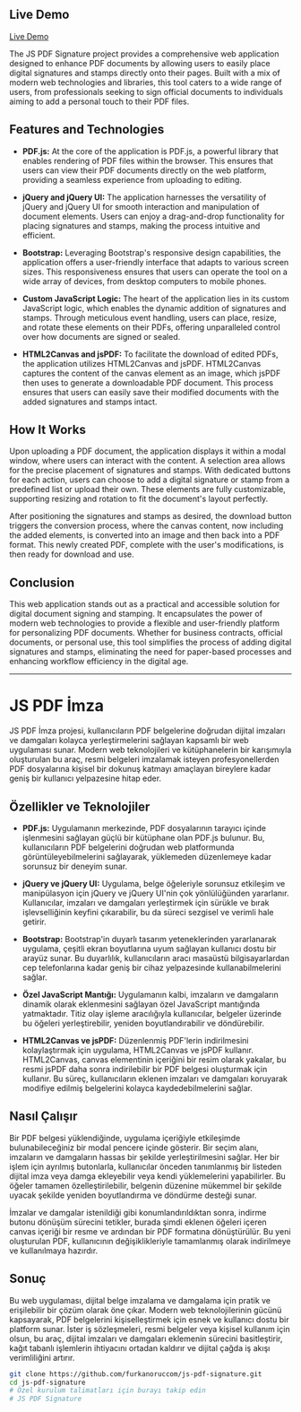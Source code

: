 ## Live Demo

[Live Demo](https://furkanoruccom.github.io/js-pdf-signature/)

The JS PDF Signature project provides a comprehensive web application designed to enhance PDF documents by allowing users to easily place digital signatures and stamps directly onto their pages. Built with a mix of modern web technologies and libraries, this tool caters to a wide range of users, from professionals seeking to sign official documents to individuals aiming to add a personal touch to their PDF files.

## Features and Technologies

- **PDF.js:** At the core of the application is PDF.js, a powerful library that enables rendering of PDF files within the browser. This ensures that users can view their PDF documents directly on the web platform, providing a seamless experience from uploading to editing.

- **jQuery and jQuery UI:** The application harnesses the versatility of jQuery and jQuery UI for smooth interaction and manipulation of document elements. Users can enjoy a drag-and-drop functionality for placing signatures and stamps, making the process intuitive and efficient.

- **Bootstrap:** Leveraging Bootstrap's responsive design capabilities, the application offers a user-friendly interface that adapts to various screen sizes. This responsiveness ensures that users can operate the tool on a wide array of devices, from desktop computers to mobile phones.

- **Custom JavaScript Logic:** The heart of the application lies in its custom JavaScript logic, which enables the dynamic addition of signatures and stamps. Through meticulous event handling, users can place, resize, and rotate these elements on their PDFs, offering unparalleled control over how documents are signed or sealed.

- **HTML2Canvas and jsPDF:** To facilitate the download of edited PDFs, the application utilizes HTML2Canvas and jsPDF. HTML2Canvas captures the content of the canvas element as an image, which jsPDF then uses to generate a downloadable PDF document. This process ensures that users can easily save their modified documents with the added signatures and stamps intact.

## How It Works

Upon uploading a PDF document, the application displays it within a modal window, where users can interact with the content. A selection area allows for the precise placement of signatures and stamps. With dedicated buttons for each action, users can choose to add a digital signature or stamp from a predefined list or upload their own. These elements are fully customizable, supporting resizing and rotation to fit the document's layout perfectly.

After positioning the signatures and stamps as desired, the download button triggers the conversion process, where the canvas content, now including the added elements, is converted into an image and then back into a PDF format. This newly created PDF, complete with the user's modifications, is then ready for download and use.

## Conclusion

This web application stands out as a practical and accessible solution for digital document signing and stamping. It encapsulates the power of modern web technologies to provide a flexible and user-friendly platform for personalizing PDF documents. Whether for business contracts, official documents, or personal use, this tool simplifies the process of adding digital signatures and stamps, eliminating the need for paper-based processes and enhancing workflow efficiency in the digital age.


----------------------------------------------------------------------------------------------------------------------


# JS PDF İmza

JS PDF İmza projesi, kullanıcıların PDF belgelerine doğrudan dijital imzaları ve damgaları kolayca yerleştirmelerini sağlayan kapsamlı bir web uygulaması sunar. Modern web teknolojileri ve kütüphanelerin bir karışımıyla oluşturulan bu araç, resmi belgeleri imzalamak isteyen profesyonellerden PDF dosyalarına kişisel bir dokunuş katmayı amaçlayan bireylere kadar geniş bir kullanıcı yelpazesine hitap eder.

## Özellikler ve Teknolojiler

- **PDF.js:** Uygulamanın merkezinde, PDF dosyalarının tarayıcı içinde işlenmesini sağlayan güçlü bir kütüphane olan PDF.js bulunur. Bu, kullanıcıların PDF belgelerini doğrudan web platformunda görüntüleyebilmelerini sağlayarak, yüklemeden düzenlemeye kadar sorunsuz bir deneyim sunar.

- **jQuery ve jQuery UI:** Uygulama, belge öğeleriyle sorunsuz etkileşim ve manipülasyon için jQuery ve jQuery UI'nin çok yönlülüğünden yararlanır. Kullanıcılar, imzaları ve damgaları yerleştirmek için sürükle ve bırak işlevselliğinin keyfini çıkarabilir, bu da süreci sezgisel ve verimli hale getirir.

- **Bootstrap:** Bootstrap'in duyarlı tasarım yeteneklerinden yararlanarak uygulama, çeşitli ekran boyutlarına uyum sağlayan kullanıcı dostu bir arayüz sunar. Bu duyarlılık, kullanıcıların aracı masaüstü bilgisayarlardan cep telefonlarına kadar geniş bir cihaz yelpazesinde kullanabilmelerini sağlar.

- **Özel JavaScript Mantığı:** Uygulamanın kalbi, imzaların ve damgaların dinamik olarak eklenmesini sağlayan özel JavaScript mantığında yatmaktadır. Titiz olay işleme aracılığıyla kullanıcılar, belgeler üzerinde bu öğeleri yerleştirebilir, yeniden boyutlandırabilir ve döndürebilir.

- **HTML2Canvas ve jsPDF:** Düzenlenmiş PDF'lerin indirilmesini kolaylaştırmak için uygulama, HTML2Canvas ve jsPDF kullanır. HTML2Canvas, canvas elementinin içeriğini bir resim olarak yakalar, bu resmi jsPDF daha sonra indirilebilir bir PDF belgesi oluşturmak için kullanır. Bu süreç, kullanıcıların eklenen imzaları ve damgaları koruyarak modifiye edilmiş belgelerini kolayca kaydedebilmelerini sağlar.

## Nasıl Çalışır

Bir PDF belgesi yüklendiğinde, uygulama içeriğiyle etkileşimde bulunabileceğiniz bir modal pencere içinde gösterir. Bir seçim alanı, imzaların ve damgaların hassas bir şekilde yerleştirilmesini sağlar. Her bir işlem için ayrılmış butonlarla, kullanıcılar önceden tanımlanmış bir listeden dijital imza veya damga ekleyebilir veya kendi yüklemelerini yapabilirler. Bu öğeler tamamen özelleştirilebilir, belgenin düzenine mükemmel bir şekilde uyacak şekilde yeniden boyutlandırma ve döndürme desteği sunar.

İmzalar ve damgalar istenildiği gibi konumlandırıldıktan sonra, indirme butonu dönüşüm sürecini tetikler, burada şimdi eklenen öğeleri içeren canvas içeriği bir resme ve ardından bir PDF formatına dönüştürülür. Bu yeni oluşturulan PDF, kullanıcının değişiklikleriyle tamamlanmış olarak indirilmeye ve kullanılmaya hazırdır.

## Sonuç

Bu web uygulaması, dijital belge imzalama ve damgalama için pratik ve erişilebilir bir çözüm olarak öne çıkar. Modern web teknolojilerinin gücünü kapsayarak, PDF belgelerini kişiselleştirmek için esnek ve kullanıcı dostu bir platform sunar. İster iş sözleşmeleri, resmi belgeler veya kişisel kullanım için olsun, bu araç, dijital imzaları ve damgaları eklemenin sürecini basitleştirir, kağıt tabanlı işlemlerin ihtiyacını ortadan kaldırır ve dijital çağda iş akışı verimliliğini artırır.



```bash
git clone https://github.com/furkanoruccom/js-pdf-signature.git
cd js-pdf-signature
# Özel kurulum talimatları için burayı takip edin
# JS PDF Signature



